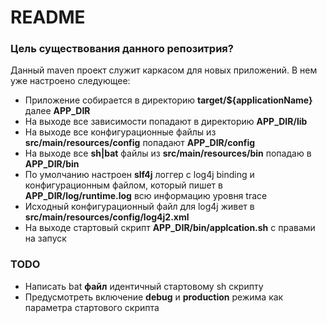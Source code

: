 # README #

### Цель существования данного репозитрия? ###

Данный maven проект служит каркасом для новых приложений. В нем уже настроено следующее:

* Приложение собирается в директорию **target/${applicationName}** далее **APP_DIR**
* На выходе все зависимости попадают в директорию **APP_DIR/lib**
* На выходе все конфигурационные файлы из **src/main/resources/config** попадают **APP_DIR/config**
* На выходе все **sh|bat** файлы из **src/main/resources/bin** попадаю в **APP_DIR/bin**
* По умолчанию настроен **slf4j** логгер с log4j binding и конфигурационным файлом, который пишет в **APP_DIR/log/runtime.log** всю информацию уровня trace 
* Исходный конфигурационный файл для log4j живет в **src/main/resources/config/log4j2.xml**
* На выходе стартовый скрипт **APP_DIR/bin/applcation.sh** с правами на запуск

### TODO ###

* Написать bat **файл** идентичный стартовому sh скрипту
* Предусмотреть включение **debug** и **production** режима как параметра стартового скрипта